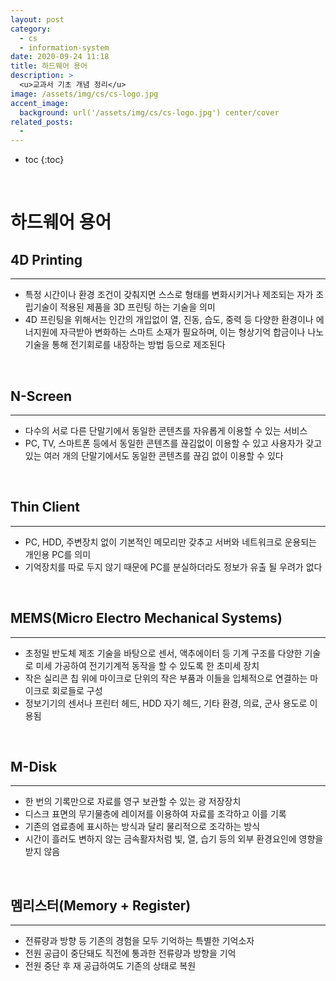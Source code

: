 ```yaml
---  
layout: post
category:
  - cs
  - information-system
date: 2020-09-24 11:18
title: 하드웨어 용어
description: >
  <u>교과서 기초 개념 정리</u>  
image: /assets/img/cs/cs-logo.jpg
accent_image:
  background: url('/assets/img/cs/cs-logo.jpg') center/cover
related_posts:
  - 
---  
```


* toc
{:toc}

&nbsp;

# 하드웨어 용어

## 4D Printing

---

- 특정 시간이나 환경 조건이 갖춰지면 스스로 형태를 변화시키거나 제조되는 자가 조립기술이 적용된 제품을 3D 프린팅 하는 기술을 의미
- 4D 프린팅을 위해서는 인간의 개입없이 열, 진동, 습도, 중력 등 다양한 환경이나 에너지원에 자극받아 변화하는 스마트 소재가 필요하며, 이는 형상기억 합금이나 나노 기술을 통해 전기회로를 내장하는 방법 등으로 제조된다

&nbsp;  

## N-Screen

---

- 다수의 서로 다른 단말기에서 동일한 콘텐츠를 자유롭게 이용할 수 있는 서비스
- PC, TV, 스마트폰 등에서 동일한 콘텐츠를 끊김없이 이용할 수 있고 사용자가 갖고 있는 여러 개의 단말기에서도 동일한 콘텐츠를 끊김 없이 이용할 수 있다

&nbsp;  

## Thin Client

---

- PC, HDD, 주변장치 없이 기본적인 메모리만 갖추고 서버와 네트워크로 운용되는 개인용 PC를 의미
- 기억장치를 따로 두지 않기 때문에 PC를 분실하더라도 정보가 유출 될 우려가 없다

&nbsp;  

## MEMS(Micro Electro Mechanical Systems)

---

- 초정밀 반도체 제조 기술을 바탕으로 센서, 액추에이터 등 기계 구조를 다양한 기술로 미세 가공하여 전기기계적 동작을 할 수 있도록 한 초미세 장치
- 작은 실리콘 칩 위에 마이크로 단위의 작은 부품과 이들을 입체적으로 연결하는 마이크로 회로들로 구성
- 정보기기의 센서나 프린터 헤드, HDD 자기 헤드, 기타 환경, 의료, 군사 용도로 이용됨

&nbsp;  

## M-Disk

---

- 한 번의 기록만으로 자료를 영구 보관할 수 있는 광 저장장치
- 디스크 표면의 무기물층에 레이저를 이용하여 자료를 조각하고 이를 기록
- 기존의 염료층에 표시하는 방식과 달리 물리적으로 조각하는 방식
- 시간이 흘러도 변하지 않는 금속활자처럼 빛, 열, 습기 등의 외부 환경요인에 영향을 받지 않음

&nbsp;  

## 멤리스터(Memory + Register)

---

- 전류량과 방향 등 기존의 경험을 모두 기억하는 특별한 기억소자
- 전원 공급이 중단돼도 직전에 통과한 전류량과 방향을 기억
- 전원 중단 후 재 공급하여도 기존의 상태로 복원

&nbsp;  